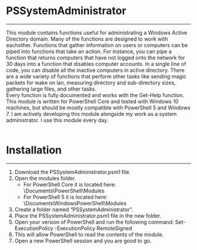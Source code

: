 <h1>PSSystemAdministrator</h1>
<hr>
This module contains functions useful for administrating a Windows Active Directory domain. Many of the functions are designed to work with eachother. Functions that gather information on users or computers can be piped into functions that take an action. For instance, you can pipe a function that returns computers that have not logged onto the network for 30 days into a function that disables computer accounts. In a single line of code, you can disable all the inactive computers in active directory. There are a wide variety of functions that perform other tasks like sending magic packets for wake on lan, measuring directory and sub-directory sizes, gathering large files, and other tasks.
<br>
Every function is fully documented and works with the Get-Help function. This module is written for PowerShell Core and tested with Windows 10 machines, but should be mostly compatible with PowerShell 5 and Windows 7. I am actively developing this module alongside my work as a system administrator. I use this module every day.
<br>
<br>
<h1>Installation</h1>
<hr>
<ol>
  <li>Download the PSSystemAdministrator.psm1 file.</li>
  <li>Open the modules folder.</br>
  <ul>
    <li>For PowerShell Core it is located here: \Documents\PowerShell\Modules</li>
    <li>For PowerShell 5 it is located here: \Documents\WindowsPowerShell\Modules</li>
  </ul>
  </li>
  <li>Create a folder named “PSSystemAdministrator”.</li>
  <li>Place the PSSystemAdministrator.psm1 file in the new folder.</li>
  <li>Open your version of PowerShell and run the following command: Set-ExecutionPolicy -ExecutionPolicy RemoteSigned</li>
  <li>This will allow PowerShell to read the contents of the module.</li>
  <li>Open a new PowerShell session and you are good to go.</li>
</ol>
